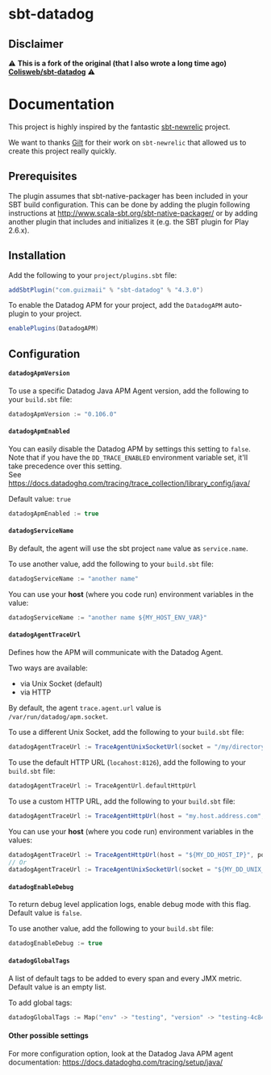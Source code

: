 # sbt-datadog

## Disclaimer

⚠️ **This is a fork of the original (that I also wrote a long time ago) [Colisweb/sbt-datadog](https://github.com/Colisweb/sbt-datadog)** ⚠️

# Documentation

This project is highly inspired by the fantastic [sbt-newrelic](https://github.com/gilt/sbt-newrelic) project.

We want to thanks [Gilt](http://tech.gilt.com) for their work on `sbt-newrelic` that allowed us to create this project really quickly.

Prerequisites
-------------

The plugin assumes that sbt-native-packager has been included in your SBT build configuration.
This can be done by adding the plugin following instructions at http://www.scala-sbt.org/sbt-native-packager/ or by adding
another plugin that includes and initializes it (e.g. the SBT plugin for Play 2.6.x).


Installation
------------

Add the following to your `project/plugins.sbt` file:

```scala
addSbtPlugin("com.guizmaii" % "sbt-datadog" % "4.3.0")
```

To enable the Datadog APM for your project, add the `DatadogAPM` auto-plugin to your project.

```scala
enablePlugins(DatadogAPM)
```

Configuration
-------------

#### `datadogApmVersion`

To use a specific Datadog Java APM Agent version, add the following to your `build.sbt` file:

```scala
datadogApmVersion := "0.106.0"
```

#### `datadogApmEnabled`

You can easily disable the Datadog APM by settings this setting to `false`.     
Note that if you have the `DD_TRACE_ENABLED` environment variable set, it'll take precedence over this setting.     
See https://docs.datadoghq.com/tracing/trace_collection/library_config/java/     

Default value: `true`

```scala
datadogApmEnabled := true
```

#### `datadogServiceName`

By default, the agent will use the sbt project `name` value as `service.name`. 

To use another value, add the following to your `build.sbt` file:

```scala
datadogServiceName := "another name"
```

You can use your **host** (where you code run) environment variables in the value:  

```scala
datadogServiceName := "another name ${MY_HOST_ENV_VAR}"
```

#### `datadogAgentTraceUrl`

Defines how the APM will communicate with the Datadog Agent.

Two ways are available:
  - via Unix Socket (default)
  - via HTTP

By default, the agent `trace.agent.url` value is `/var/run/datadog/apm.socket`.

To use a different Unix Socket, add the following to your `build.sbt` file:

```scala
datadogAgentTraceUrl := TraceAgentUnixSocketUrl(socket = "/my/directory/my.socket")
```

To use the default HTTP URL (`locahost:8126`), add the following to your `build.sbt` file:

```scala
datadogAgentTraceUrl := TraceAgentUrl.defaultHttpUrl
```

To use a custom HTTP URL, add the following to your `build.sbt` file:

```scala
datadogAgentTraceUrl := TraceAgentHttpUrl(host = "my.host.address.com", port = "8888")
```


You can use your **host** (where you code run) environment variables in the values:  

```scala
datadogAgentTraceUrl := TraceAgentHttpUrl(host = "${MY_DD_HOST_IP}", port = "8888")
// Or
datadogAgentTraceUrl := TraceAgentUnixSocketUrl(socket = "${MY_DD_UNIX_SOCKET}")
```

#### `datadogEnableDebug`

To return debug level application logs, enable debug mode with this flag. Default value is `false`.

To use another value, add the following to your `build.sbt` file:

```scala
datadogEnableDebug := true
```

#### `datadogGlobalTags`

A list of default tags to be added to every span and every JMX metric. Default value is an empty list.

To add global tags:

```scala
datadogGlobalTags := Map("env" -> "testing", "version" -> "testing-4c84587e")
```

#### Other possible settings

For more configuration option, look at the Datadog Java APM agent documentation: https://docs.datadoghq.com/tracing/setup/java/